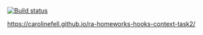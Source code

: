 [![Build status](https://ci.appveyor.com/api/projects/status/jl8d5vbbmq9o8ort/branch/master?svg=true)](https://ci.appveyor.com/project/CarolineFell/ra-homeworks-hooks-context-task2/branch/master)

https://carolinefell.github.io/ra-homeworks-hooks-context-task2/